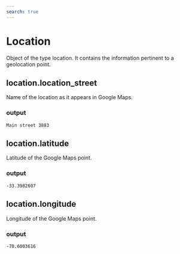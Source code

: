 ```yaml
---
search: true
---
```


# Location

Object of the type location. It contains the information pertinent to a geolocation point.

## location.location_street

Name of the location as it appears in Google Maps.

### output

```Main street 3883```

## location.latitude

Latitude of the Google Maps point.

### output

```-33.3982607```

## location.longitude

Longitude of the Google Maps point.

### output

```-70.6003616```